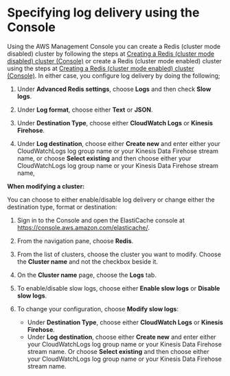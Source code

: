 # Specifying log delivery using the Console<a name="Console_Log"></a>

Using the AWS Management Console you can create a Redis \(cluster mode disabled\) cluster by following the steps at [Creating a Redis \(cluster mode disabled\) cluster \(Console\)](GettingStarted.CreateCluster.md#Clusters.Create.CON.Redis-gs) or create a Redis \(cluster mode enabled\) cluster using the steps at [Creating a Redis \(cluster mode enabled\) cluster \(Console\)](Clusters.Create.md#Clusters.Create.CON.RedisCluster)\. In either case, you configure log delivery by doing the following;

1. Under **Advanced Redis settings**, choose **Logs** and then check **Slow logs**\.

1. Under **Log format**, choose either **Text** or **JSON**\.

1. Under **Destination Type**, choose either **CloudWatch Logs** or **Kinesis Firehose**\.

1. Under **Log destination**, choose either **Create new** and enter either your CloudWatchLogs log group name or your Kinesis Data Firehose stream name, or choose **Select existing** and then choose either your CloudWatchLogs log group name or your Kinesis Data Firehose stream name,

**When modifying a cluster:**

You can choose to either enable/disable log delivery or change either the destination type, format or destination:

1. Sign in to the Console and open the ElastiCache console at [https://console\.aws\.amazon\.com/elasticache/](https://console.aws.amazon.com/elasticache/)\.

1. From the navigation pane, choose **Redis**\.

1. From the list of clusters, choose the cluster you want to modify\. Choose the **Cluster name** and not the checkbox beside it\.

1. On the **Cluster name** page, choose the **Logs** tab\.

1. To enable/disable slow logs, choose either **Enable slow logs** or **Disable slow logs**\.

1. To change your configuration, choose **Modify slow logs**:
   + Under **Destination Type**, choose either **CloudWatch Logs** or **Kinesis Firehose**\.
   + Under **Log destination**, choose either **Create new** and enter either your CloudWatchLogs log group name or your Kinesis Data Firehose stream name\. Or choose **Select existing** and then choose either your CloudWatchLogs log group name or your Kinesis Data Firehose stream name\.